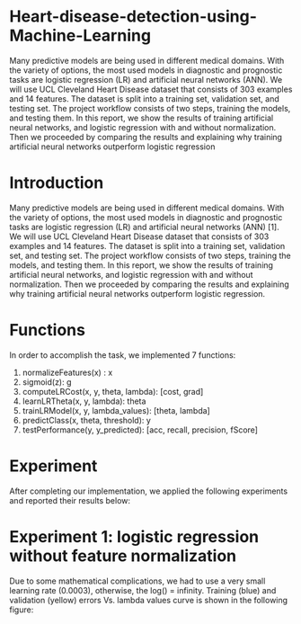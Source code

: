# Heart-disease-detection-using-Machine-Learning
Many predictive models are being used in different medical domains. With the variety of options, the most used models in diagnostic and prognostic tasks are logistic regression (LR) and artificial neural networks (ANN). We will use UCL Cleveland Heart Disease dataset that consists of 303 examples and 14 features. The dataset is split into a training set, validation set, and testing set. The project workflow consists of two steps, training the models, and testing them. In this report, we show the results of training artificial neural networks, and logistic regression with and without normalization. Then we proceeded by comparing the results and explaining why training artificial neural networks outperform logistic regression
# Introduction
  Many predictive models are being used in different medical domains. With the variety of options, the most used models in diagnostic and prognostic tasks are logistic regression (LR) and artificial neural networks (ANN) [1]. We will use UCL Cleveland Heart Disease dataset that consists of 303 examples and 14 features. The dataset is split into a training set, validation set, and testing set. The project workflow consists of two steps, training the models, and testing them. In this report, we show the results of training artificial neural networks, and logistic regression with and without normalization. Then we proceeded by comparing the results and explaining why training artificial neural networks outperform logistic regression.
  
# Functions
In order to accomplish the task, we implemented 7 functions:

1. normalizeFeatures(x) : x
2. sigmoid(z): g
3. computeLRCost(x, y, theta, lambda): [cost, grad]
4. learnLRTheta(x, y, lambda): theta
5. trainLRModel(x, y, lambda_values): [theta, lambda]
6. predictClass(x, theta, threshold): y
7. testPerformance(y, y_predicted): [acc, recall, precision, fScore]

# Experiment
  After completing our implementation, we applied the following experiments and reported their results below:
  
# Experiment 1: logistic regression without feature normalization
  Due to some mathematical complications, we had to use a very small learning rate (0.0003), otherwise, the log() = infinity. Training (blue) and validation (yellow) errors Vs. lambda values curve is shown in the following figure:
